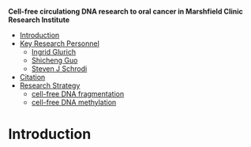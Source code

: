 <!-- markdown-toc start - Don't edit this section. Run M-x markdown-toc-refresh-toc -->
**Cell-free circulationg DNA research to oral cancer in Marshfield Clinic Research Institute**
- [Introduction](#introduction)
- [Key Research Personnel](#introduction)
  - [Ingrid Glurich](#IG)
  - [Shicheng Guo](#SG)
  - [Steven J Schrodi](#SJS)
- [Citation](#citation)
- [Research Strategy](#quick-tutorial)
  - [cell-free DNA fragmentation](#single-variant-tests)
  - [cell-free DNA methylation](#groupwise-tests)
 # Introduction
